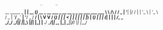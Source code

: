                     _      _                                                 
__      _____  _ __| | __ (_)_ __    _ __   ___  _ __ __ _ _ __ ___  ___ ___ 
\ \ /\ / / _ \| '__| |/ / | | '_ \  | '_ \ / _ \| '__/ _` | '__/ _ \/ __/ __|
 \ V  V / (_) | |  |   <  | | | | | | |_) | (_) | | | (_| | | |  __/\__ \__ \
  \_/\_/ \___/|_|  |_|\_\ |_|_| |_| | .__/ \___/|_|  \__, |_|  \___||___/___/
                                    |_|              |___/                   
                                                                            
                                                                            

                                                                  